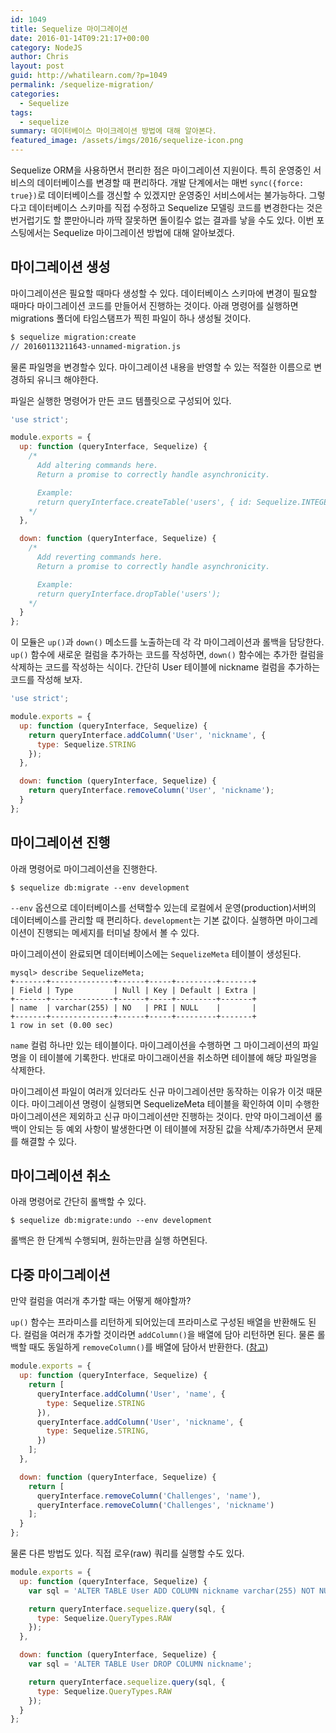 ```yaml
---
id: 1049
title: Sequelize 마이그레이션
date: 2016-01-14T09:21:17+00:00
category: NodeJS
author: Chris
layout: post
guid: http://whatilearn.com/?p=1049
permalink: /sequelize-migration/
categories:
  - Sequelize
tags:
  - sequelize
summary: 데이터베이스 마이크레이션 방법에 대해 알아본다.
featured_image: /assets/imgs/2016/sequelize-icon.png
---
```

Sequelize ORM을 사용하면서 편리한 점은 마이그레이션 지원이다. 특히 운영중인 서비스의 데이터베이스를 변경할 때 편리하다. 개발 단계에서는 매번 `sync({force: true})`로 데이터베이스를 갱신할 수 있겠지만 운영중인 서비스에서는 불가능하다. 그렇다고 데이터베이스 스키마를 직접 수정하고 Sequelize 모델링 코드를 변경한다는 것은 번거럽기도 할 뿐만아니라 까딱 잘못하면 돌이킬수 없는 결과를 낳을 수도 있다. 이번 포스팅에서는 Sequelize 마이그레이션 방법에 대해 알아보겠다.


## 마이그레이션 생성

마이그레이션은 필요할 때마다 생성할 수 있다. 데이터베이스 스키마에 변경이 필요할 때마다 마이그레이션 코드를 만들어서 진행하는 것이다. 아래 명령어를 실행하면 migrations 폴더에 타임스탬프가 찍힌 파일이 하나 생성될 것이다.

```bash
$ sequelize migration:create
// 20160113211643-unnamed-migration.js
```

물론 파일명을 변경할수 있다. 마이그레이션 내용을 반영할 수 있는 적절한 이름으로 변경하되 유니크 해야한다.

파일은 실행한 명령어가 만든 코드 템플릿으로 구성되어 있다.

```javascript
'use strict';

module.exports = {
  up: function (queryInterface, Sequelize) {
    /*
      Add altering commands here.
      Return a promise to correctly handle asynchronicity.

      Example:
      return queryInterface.createTable('users', { id: Sequelize.INTEGER });
    */
  },

  down: function (queryInterface, Sequelize) {
    /*
      Add reverting commands here.
      Return a promise to correctly handle asynchronicity.

      Example:
      return queryInterface.dropTable('users');
    */
  }
};
```

이 모듈은 `up()`과 `down()` 메소드를 노출하는데 각 각 마이그레이션과 롤백을 담당한다. `up()` 함수에 새로운 컬럼을 추가하는 코드를 작성하면, `down()` 함수에는 추가한 컬럼을 삭제하는 코드를 작성하는 식이다. 간단히 User 테이블에 nickname 컬럼을 추가하는 코드를 작성해 보자.

```javascript
'use strict';

module.exports = {
  up: function (queryInterface, Sequelize) {
    return queryInterface.addColumn('User', 'nickname', {
      type: Sequelize.STRING
    });
  },

  down: function (queryInterface, Sequelize) {
    return queryInterface.removeColumn('User', 'nickname');
  }
};
```

## 마이그레이션 진행

아래 명령어로 마이그레이션을 진행한다.

```shell
$ sequelize db:migrate --env development
```

`--env` 옵션으로 데이터베이스를 선택할수 있는데 로컬에서 운영(production)서버의 데이터베이스를 관리할 때 편리하다. `development`는 기본 값이다. 실행하면 마이그레이션이 진행되는 메세지를 터미널 창에서 볼 수 있다.

마이그레이션이 완료되면 데이터베이스에는 `SequelizeMeta` 테이블이 생성된다.

```shell
mysql> describe SequelizeMeta;
+-------+--------------+------+-----+---------+-------+
| Field | Type         | Null | Key | Default | Extra |
+-------+--------------+------+-----+---------+-------+
| name  | varchar(255) | NO   | PRI | NULL    |       |
+-------+--------------+------+-----+---------+-------+
1 row in set (0.00 sec)
```

`name` 컬럼 하나만 있는 테이블이다. 마이그레이션을 수행하면 그 마이그레이션의 파일명을 이 테이블에 기록한다. 반대로 마이그래이션을 취소하면 테이블에 해당 파일명을 삭제한다.

마이그레이션 파일이 여러개 있더라도 신규 마이그레이션만 동작하는 이유가 이것 때문이다. 마이그레이션 명령이 실행되면 SequelizeMeta 테이블을 확인하여 이미 수행한 마이그레이션은 제외하고 신규 마이그레이션만 진행하는 것이다. 만약 마이그레이션 롤백이 안되는 등 예외 사항이 발생한다면 이 테이블에 저장된 값을 삭제/추가하면서 문제를 해결할 수 있다.


## 마이그레이션 취소

아래 명령어로 간단히 롤백할 수 있다.

```shell
$ sequelize db:migrate:undo --env development
```

롤백은 한 단계씩 수행되며, 원하는만큼 실행 하면된다.


## 다중 마이그레이션

만약 컬럼을 여러개 추가할 때는 어떻게 해야할까?

`up()` 함수는 프라미스를 리턴하게 되어있는데 프라미스로 구성된 배열을 반환해도 된다. 컬럼을 여러개 추가할 것이라면 `addColumn()`을 배열에 담아 리턴하면 된다. 물론 롤백할 때도 동일하게 `removeColumn()`를 배열에 담아서 반환한다. ([참고](https://github.com/sequelize/cli/issues/133))

```javascript
module.exports = {
  up: function (queryInterface, Sequelize) {
    return [
      queryInterface.addColumn('User', 'name', {
        type: Sequelize.STRING
      }),
      queryInterface.addColumn('User', 'nickname', {
        type: Sequelize.STRING,
      })
    ];
  },

  down: function (queryInterface, Sequelize) {
    return [
      queryInterface.removeColumn('Challenges', 'name'),
      queryInterface.removeColumn('Challenges', 'nickname')
    ];
  }
};
```

물론 다른 방법도 있다. 직접 로우(raw) 쿼리를 실행할 수도 있다.

```javascript
module.exports = {
  up: function (queryInterface, Sequelize) {
    var sql = 'ALTER TABLE User ADD COLUMN nickname varchar(255) NOT NULL';

    return queryInterface.sequelize.query(sql, {
      type: Sequelize.QueryTypes.RAW
    });
  },

  down: function (queryInterface, Sequelize) {
    var sql = 'ALTER TABLE User DROP COLUMN nickname';

    return queryInterface.sequelize.query(sql, {
      type: Sequelize.QueryTypes.RAW
    });
  }
};
```
